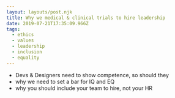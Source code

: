 ```yaml
---
layout: layouts/post.njk
title: Why we medical & clinical trials to hire leadership
date: 2019-07-21T17:35:09.966Z
tags:
  - ethics
  - values
  - leadership
  - inclusion
  - equality
---
```

- Devs & Designers need to show competence, so should they
- why we need to set a bar for IQ and EQ
- why you should include your team to hire, not your HR
